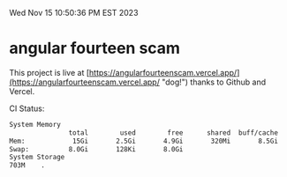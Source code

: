 Wed Nov 15 10:50:36 PM EST 2023

# angular fourteen scam


This project is live at [https://angularfourteenscam.vercel.app/](https://angularfourteenscam.vercel.app/ "dog!") thanks to Github and Vercel.

CI Status: 

```bash
System Memory
               total        used        free      shared  buff/cache   available
Mem:            15Gi       2.5Gi       4.9Gi       320Mi       8.5Gi        12Gi
Swap:          8.0Gi       128Ki       8.0Gi
System Storage
703M	.
```
